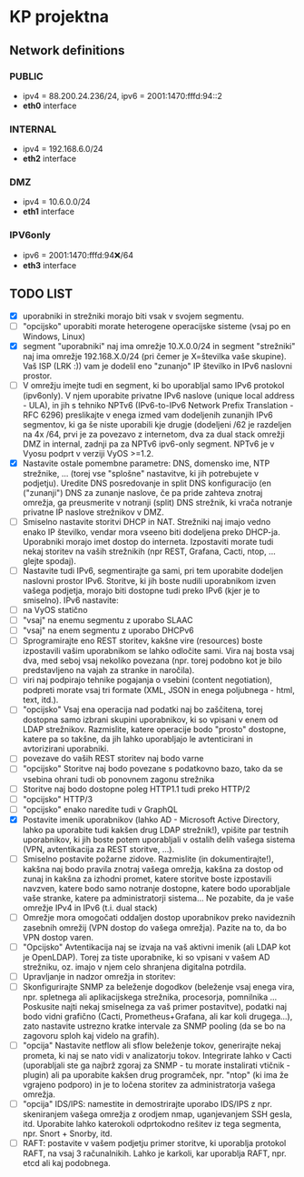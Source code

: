 # KP projektna

## Network definitions

### PUBLIC
- ipv4 = 88.200.24.236/24, ipv6 = 2001:1470:fffd:94::2
- **eth0** interface

### INTERNAL
- ipv4 = 192.168.6.0/24
- **eth2** interface

### DMZ
- ipv4 = 10.6.0.0/24
- **eth1** interface

### IPV6only
- ipv6 = 2001:1470:fffd:94:x:/64
- **eth3** interface

## TODO LIST

- [x] uporabniki in strežniki morajo biti vsak v svojem segmentu.
- [ ] "opcijsko" uporabiti morate heterogene operacijske sisteme (vsaj po en Windows, Linux)
- [x] segment "uporabniki" naj ima omrežje 10.X.0.0/24 in segment "strežniki" naj ima omrežje 192.168.X.0/24 (pri čemer je X=številka vaše skupine). Vaš ISP (LRK :)) vam je dodelil eno "zunanjo" IP številko in IPv6 naslovni prostor.
- [ ] V omrežju imejte tudi en segment, ki bo uporabljal samo IPv6 protokol (ipv6only). V njem uporabite privatne IPv6 naslove (unique local address - ULA), in jih s tehniko NPTv6 (IPv6-to-IPv6 Network Prefix Translation - RFC 6296) preslikajte v enega izmed vam dodeljenih zunanjih IPv6 segmentov, ki ga še niste uporabili kje drugje (dodeljeni /62 je razdeljen na 4x /64, prvi je za povezavo z internetom, dva za dual stack omrežji DMZ in internal, zadnji pa za NPTv6 ipv6-only segment. NPTv6 je v Vyosu podprt v verziji VyOS >=1.2.
- [x] Nastavite ostale pomembne parametre: DNS, domensko ime, NTP strežnike, ... (torej vse "splošne" nastavitve, ki jih potrebujete v podjetju). Uredite DNS posredovanje in split DNS konfiguracijo (en ("zunanji") DNS za zunanje naslove, če pa pride zahteva znotraj omrežja, ga preusmerite v notranji (split) DNS strežnik, ki vrača notranje privatne IP naslove strežnikov v DMZ.
- [ ] Smiselno nastavite storitvi DHCP in NAT. Strežniki naj imajo vedno enako IP številko, vendar mora vseeno biti dodeljena preko DHCP-ja. Uporabniki morajo imet dostop do interneta. Izpostaviti morate tudi nekaj storitev na vaših strežnikih (npr REST, Grafana, Cacti, ntop, ... glejte spodaj).
- [ ] Nastavite tudi IPv6, segmentirajte ga sami, pri tem uporabite dodeljen naslovni prostor IPv6. Storitve, ki jih boste nudili uporabnikom izven vašega podjetja, morajo biti dostopne tudi preko IPv6 (kjer je to smiselno). IPv6 nastavite:
- [ ] na VyOS statično
- [ ] "vsaj" na enemu segmentu z uporabo SLAAC
- [ ] "vsaj" na enem segmentu z uporabo DHCPv6
- [ ] Sprogramirajte eno REST storitev, kakšne vire (resources) boste izpostavili vašim uporabnikom se lahko odločite sami. Vira naj bosta vsaj dva, med seboj vsaj nekoliko povezana (npr. torej podobno kot je bilo predstavljeno na vajah za stranke in naročila).
- [ ] viri naj podpirajo tehnike pogajanja o vsebini (content negotiation), podpreti morate vsaj tri formate (XML, JSON in enega poljubnega - html, text, itd.). 
- [ ] "opcijsko" Vsaj ena operacija nad podatki naj bo zaščitena, torej dostopna samo izbrani skupini uporabnikov, ki so vpisani v enem od LDAP strežnikov. Razmislite, katere operacije bodo "prosto" dostopne, katere pa so takšne, da jih lahko uporabljajo le avtenticirani in avtorizirani uporabniki.
- [ ] povezave do vaših REST storitev naj bodo varne
- [ ] "opcijsko" Storitve naj bodo povezane s podatkovno bazo, tako da se vsebina ohrani tudi ob ponovnem zagonu strežnika
- [ ] Storitve naj bodo dostopne poleg HTTP1.1 tudi preko HTTP/2
- [ ] "opcijsko" HTTP/3
- [ ] "opcijsko" enako naredite tudi v GraphQL
- [x] Postavite imenik uporabnikov (lahko AD - Microsoft Active Directory, lahko pa uporabite tudi kakšen drug LDAP strežnik!), vpišite par testnih uporabnikov, ki jih boste potem uporabljali v ostalih delih vašega sistema (VPN, avtentikacija za REST storitve, ...).
- [ ] Smiselno postavite požarne zidove. Razmislite (in dokumentirajte!), kakšna naj bodo pravila znotraj vašega omrežja, kakšna za dostop od zunaj in kakšna za izhodni promet, katere storitve boste izpostavili navzven, katere bodo samo notranje dostopne, katere bodo uporabljale vaše stranke, katere pa administratorji sistema... Ne pozabite, da je vaše omrežje IPv4 in IPv6 (t.i. dual stack)
- [ ] Omrežje mora omogočati oddaljen dostop uporabnikov preko navideznih zasebnih omrežij (VPN dostop do vašega omrežja). Pazite na to, da bo VPN dostop varen.
- [ ] "Opcijsko" Avtentikacija naj se izvaja na vaš aktivni imenik (ali LDAP kot je OpenLDAP). Torej za tiste uporabnike, ki so vpisani v vašem AD strežniku, oz. imajo v njem celo shranjena digitalna potrdila.
- [ ] Upravljanje in nadzor omrežja in storitev:
- [ ] Skonfigurirajte SNMP za beleženje dogodkov (beleženje vsaj enega vira, npr. spletnega ali aplikacijskega strežnika, procesorja, pomnilnika ... Poskusite najti nekaj smiselnega za vaš primer postavitve), podatki naj bodo vidni grafično (Cacti, Prometheus+Grafana, ali kar koli drugega...), zato nastavite ustrezno kratke intervale za SNMP pooling (da se bo na zagovoru sploh kaj videlo na grafih). 
- [ ] "opcija" Nastavite netflow ali sflow beleženje tokov, generirajte nekaj prometa, ki naj se nato vidi v analizatorju tokov. Integrirate lahko v Cacti (uporabljali ste ga najbrž zgoraj za SNMP - tu morate instalirati vtičnik - plugin) ali pa uporabite kakšen drug programček, npr. "ntop" (ki ima že vgrajeno podporo) in je to ločena storitev za administratorja vašega omrežja.
- [ ] "opcija" IDS/IPS: namestite in demostrirajte uporabo IDS/IPS z npr. skeniranjem vašega omrežja z orodjem nmap, uganjevanjem SSH gesla, itd. Uporabite lahko katerokoli odprtokodno rešitev iz tega segmenta, npr. Snort + Snorby, itd.
- [ ] RAFT: postavite v vašem podjetju primer storitve, ki uporablja protokol RAFT, na vsaj 3 računalnikih. Lahko je karkoli, kar uporablja RAFT, npr. etcd ali kaj podobnega.

